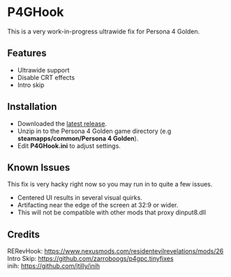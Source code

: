 # P4GHook
This is a very work-in-progress ultrawide fix for Persona 4 Golden. 

## Features
- Ultrawide support
- Disable CRT effects
- Intro skip

## Installation
- Downloaded the [latest release](https://github.com/Lyall/P4GHook/releases).
- Unzip in to the Persona 4 Golden game directory (e.g **steamapps/common/Persona 4 Golden**).
- Edit **P4GHook.ini** to adjust settings.

## Known Issues
This fix is very hacky right now so you may run in to quite a few issues.
- Centered UI results in several visual quirks.
- Artifacting near the edge of the screen at 32:9 or wider.
- This will not be compatible with other mods that proxy dinput8.dll

## Credits
RERevHook: https://www.nexusmods.com/residentevilrevelations/mods/26 </br>
Intro Skip: https://github.com/zarroboogs/p4gpc.tinyfixes </br>
inih: https://github.com/jtilly/inih
